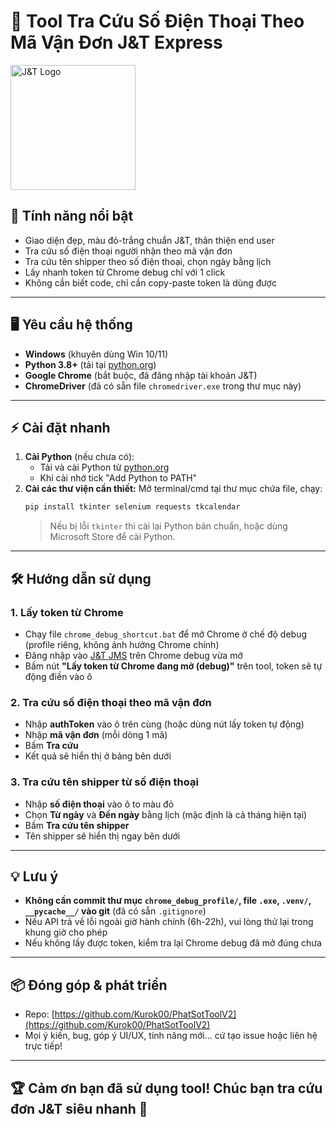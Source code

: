 # 🚚 Tool Tra Cứu Số Điện Thoại Theo Mã Vận Đơn J&T Express

<p align="left">
  <img src="https://upload.wikimedia.org/wikipedia/commons/3/35/Logo_J%26T_Merah_Square.jpg" alt="J&T Logo" width="200" height="200" />
</p>

## 🌟 Tính năng nổi bật
- Giao diện đẹp, màu đỏ-trắng chuẩn J&T, thân thiện end user
- Tra cứu số điện thoại người nhận theo mã vận đơn
- Tra cứu tên shipper theo số điện thoại, chọn ngày bằng lịch
- Lấy nhanh token từ Chrome debug chỉ với 1 click
- Không cần biết code, chỉ cần copy-paste token là dùng được

---

## 🖥️ Yêu cầu hệ thống
- **Windows** (khuyên dùng Win 10/11)
- **Python 3.8+** (tải tại [python.org](https://www.python.org/downloads/))
- **Google Chrome** (bắt buộc, đã đăng nhập tài khoản J&T)
- **ChromeDriver** (đã có sẵn file `chromedriver.exe` trong thư mục này)

---

## ⚡ Cài đặt nhanh
1. **Cài Python** (nếu chưa có):
   - Tải và cài Python từ [python.org](https://www.python.org/downloads/)
   - Khi cài nhớ tick "Add Python to PATH"
2. **Cài các thư viện cần thiết:**
   Mở terminal/cmd tại thư mục chứa file, chạy:
   ```bash
   pip install tkinter selenium requests tkcalendar
   ```
   > Nếu bị lỗi `tkinter` thì cài lại Python bản chuẩn, hoặc dùng Microsoft Store để cài Python.

---

## 🛠️ Hướng dẫn sử dụng
### 1. Lấy token từ Chrome
- Chạy file `chrome_debug_shortcut.bat` để mở Chrome ở chế độ debug (profile riêng, không ảnh hưởng Chrome chính)
- Đăng nhập vào [J&T JMS](https://jms.jtexpress.vn/) trên Chrome debug vừa mở
- Bấm nút **"Lấy token từ Chrome đang mở (debug)"** trên tool, token sẽ tự động điền vào ô

### 2. Tra cứu số điện thoại theo mã vận đơn
- Nhập **authToken** vào ô trên cùng (hoặc dùng nút lấy token tự động)
- Nhập **mã vận đơn** (mỗi dòng 1 mã)
- Bấm **Tra cứu**
- Kết quả sẽ hiển thị ở bảng bên dưới

### 3. Tra cứu tên shipper từ số điện thoại
- Nhập **số điện thoại** vào ô to màu đỏ
- Chọn **Từ ngày** và **Đến ngày** bằng lịch (mặc định là cả tháng hiện tại)
- Bấm **Tra cứu tên shipper**
- Tên shipper sẽ hiển thị ngay bên dưới

---

## 💡 Lưu ý
- **Không cần commit thư mục `chrome_debug_profile/`, file `.exe`, `.venv/`, `__pycache__/` vào git** (đã có sẵn `.gitignore`)
- Nếu API trả về lỗi ngoài giờ hành chính (6h-22h), vui lòng thử lại trong khung giờ cho phép
- Nếu không lấy được token, kiểm tra lại Chrome debug đã mở đúng chưa

---

## 📦 Đóng góp & phát triển
- Repo: [https://github.com/Kurok00/PhatSotToolV2](https://github.com/Kurok00/PhatSotToolV2)
- Mọi ý kiến, bug, góp ý UI/UX, tính năng mới... cứ tạo issue hoặc liên hệ trực tiếp!

---

## 🏆 Cảm ơn bạn đã sử dụng tool! Chúc bạn tra cứu đơn J&T siêu nhanh 🚀 